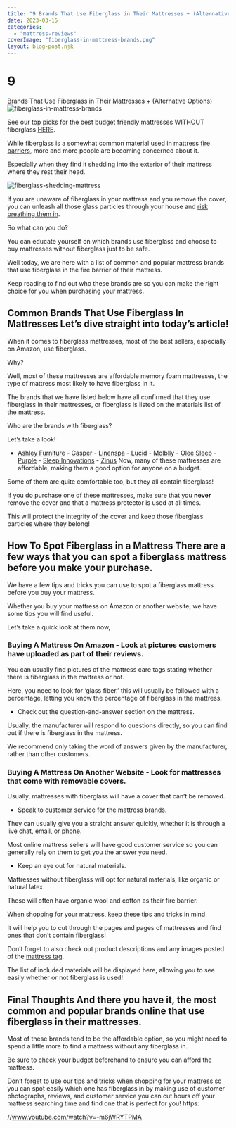```yaml
---
title: "9 Brands That Use Fiberglass in Their Mattresses + (Alternative Options)"
date: 2023-03-15
categories:
  - "mattress-reviews"
coverImage: "fiberglass-in-mattress-brands.png"
layout: blog-post.njk
---
```


# 9

Brands That Use Fiberglass in Their Mattresses + (Alternative Options) ![fiberglass-in-mattress-brands](/images/blog/fiberglass-in-mattress-brands-1024x576.png)


See our top picks for the best budget friendly mattresses WITHOUT fiberglass [HERE](/blog/7-best-fiberglass-free-mattresses-buyer-guide/).

While fiberglass is a somewhat common material used in mattress [fire barriers](https://www.wokifr.com/fire-barrier/), more and more people are becoming concerned about it.

Especially when they find it shedding into the exterior of their mattress where they rest their head.

![fiberglass-shedding-mattress](/images/blog/61QL4i2Kw0L._SL1600_-576x1024.jpg)

 If you are unaware of fiberglass in your mattress and you remove the cover, you can unleash all those glass particles through your house and [risk breathing them in](https://dph.illinois.gov/topics-services/environmental-health-protection/toxicology/hazardous-substances/fiberglass.html#:~:text=Eyes%20may%20become%20red%20and,occur%20if%20fibers%20are%20swallowed.).

So what can you do?

You can educate yourself on which brands use fiberglass and choose to buy mattresses without fiberglass just to be safe.

Well today, we are here with a list of common and popular mattress brands that use fiberglass in the fire barrier of their mattress.

Keep reading to find out who these brands are so you can make the right choice for you when purchasing your mattress.

## Common Brands That Use Fiberglass In Mattresses Let’s dive straight into today’s article!

When it comes to fiberglass mattresses, most of the best sellers, especially on Amazon, use fiberglass.

Why?

Well, most of these mattresses are affordable memory foam mattresses, the type of mattress most likely to have fiberglass in it.

The brands that we have listed below have all confirmed that they use fiberglass in their mattresses, or fiberglass is listed on the materials list of the mattress.

Who are the brands with fiberglass?

Let’s take a look!

- [Ashley Furniture](https://www.amazon.com/dp/B0777K9RGX?tag=abedderwor014-20) - [Casper](https://www.amazon.com/dp/B085H466BX?tag=abedderwor014-20) - [Linenspa](https://www.amazon.com/dp/B01IU6RJYA?tag=abedderwor014-20) - [Lucid](https://www.amazon.com/dp/B0861HFYW1?tag=abedderwor014-20) - [Molblly](https://www.amazon.com/dp/B07M7S1G95?tag=abedderwor014-20) - [Olee Sleep](https://www.amazon.com/dp/B010GIED6C?tag=abedderwor014-20) - [Purple](https://www.amazon.com/dp/B087CCCKLW?tag=abedderwor014-20) - [Sleep Innovations](https://www.amazon.com/dp/B00H2RSA88?tag=abedderwor014-20) - [Zinus](https://www.amazon.com/dp/B01N1X5K70?tag=abedderwor014-20) Now, many of these mattresses are affordable, making them a good option for anyone on a budget.

Some of them are quite comfortable too, but they all contain fiberglass!

If you do purchase one of these mattresses, make sure that you **never** remove the cover and that a mattress protector is used at all times.

This will protect the integrity of the cover and keep those fiberglass particles where they belong!

## How To Spot Fiberglass in a Mattress There are a few ways that you can spot a fiberglass mattress before you make your purchase.

We have a few tips and tricks you can use to spot a fiberglass mattress before you buy your mattress.

Whether you buy your mattress on Amazon or another website, we have some tips you will find useful.

Let’s take a quick look at them now, 

### **Buying A Mattress On Amazon** - Look at pictures customers have uploaded as part of their reviews.

You can usually find pictures of the mattress care tags stating whether there is fiberglass in the mattress or not.

Here, you need to look for ‘glass fiber.’ this will usually be followed with a percentage, letting you know the percentage of fiberglass in the mattress.

- Check out the question-and-answer section on the mattress.

Usually, the manufacturer will respond to questions directly, so you can find out if there is fiberglass in the mattress.

We recommend only taking the word of answers given by the manufacturer, rather than other customers.

### **Buying A Mattress On Another Website** - Look for mattresses that come with removable covers.

Usually, mattresses with fiberglass will have a cover that can’t be removed.

- Speak to customer service for the mattress brands.

They can usually give you a straight answer quickly, whether it is through a live chat, email, or phone.

Most online mattress sellers will have good customer service so you can generally rely on them to get you the answer you need.

- Keep an eye out for natural materials.

Mattresses without fiberglass will opt for natural materials, like organic or natural latex.

These will often have organic wool and cotton as their fire barrier.

When shopping for your mattress, keep these tips and tricks in mind.

It will help you to cut through the pages and pages of mattresses and find ones that don’t contain fiberglass!

Don’t forget to also check out product descriptions and any images posted of the [mattress tag](/blog/mattress-tags/).

The list of included materials will be displayed here, allowing you to see easily whether or not fiberglass is used!

## Final Thoughts And there you have it, the most common and popular brands online that use fiberglass in their mattresses.

Most of these brands tend to be the affordable option, so you might need to spend a little more to find a mattress without any fiberglass in.

Be sure to check your budget beforehand to ensure you can afford the mattress.

Don’t forget to use our tips and tricks when shopping for your mattress so you can spot easily which one has fiberglass in by making use of customer photographs, reviews, and customer service you can cut hours off your mattress searching time and find one that is perfect for you! https:

//www.youtube.com/watch?v=-m6jWRYTPMA
